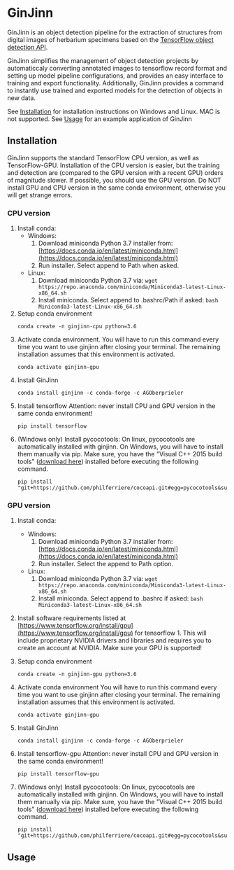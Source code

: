 # GinJinn
GinJinn is an object detection pipeline for the extraction of structures from digital images of herbarium specimens based on the [TensorFlow object detection API](https://github.com/tensorflow/models/tree/master/research/object_detection). 

GinJinn simplifies the management of object detection projects by automaticcaly converting annotated images to tensorflow record format and setting up model pipeline configurations, and provides an easy interface to training and export functionality. Additionally, GinJinn provides a command to instantly use trained and exported models for the detection of objects in new data.

See [Installation](#installation) for installation instructions on Windows and Linux. MAC is not supported.
See [Usage](#usage) for an example application of GinJinn

## Installation
GinJinn supports the standard TensorFlow CPU version, as well as TensorFlow-GPU.
Installation of the CPU version is easier, but the training and detection are (compared to the GPU version with a recent GPU) orders of magnitude slower. If possible, you should use the GPU version.
Do NOT install GPU and CPU version in the same conda environment, otherwise you will get strange errors.

### CPU version
1. Install conda:
	- Windows:
		1. Download miniconda Python 3.7 installer from: [https://docs.conda.io/en/latest/miniconda.html](https://docs.conda.io/en/latest/miniconda.html)
		2. Run installer. Select append to Path when asked.
	- Linux:
		1. Download miniconda Python 3.7 via:
			`wget https://repo.anaconda.com/miniconda/Miniconda3-latest-Linux-x86_64.sh`
		2. Install miniconda. Select append to .bashrc/Path if asked:
			`bash Miniconda3-latest-Linux-x86_64.sh`
2. Setup conda environment
	```
	conda create -n ginjinn-cpu python=3.6
	```
3. Activate conda environment. You will have to run this command every time you want to use ginjinn after closing your terminal. The remaining installation assumes that this environment is activated.
	```
	conda activate ginjinn-gpu
	```
4. Install GinJinn
	```
	conda install ginjinn -c conda-forge -c AGOberprieler 
	```
5. Install tensorflow
Attention: never install CPU and GPU version in the same conda environment!
	```
	pip install tensorflow
	```
6. (Windows only) Install pycocotools:
On linux, pycocotools are automatically installed with ginjinn. On Windows, you will have to install them manually via pip. Make sure, you have the "Visual C++ 2015 build tools" ([download here](https://go.microsoft.com/fwlink/?LinkId=691126)) installed before executing the following command.
	```
	pip install "git+https://github.com/philferriere/cocoapi.git#egg=pycocotools&subdirectory=PythonAPI"
	```

### GPU version
1. Install conda:
	- Windows:
		1. Download miniconda Python 3.7 installer from: [https://docs.conda.io/en/latest/miniconda.html](https://docs.conda.io/en/latest/miniconda.html)
		2. Run installer. Select the append to Path option.
	- Linux:
		1. Download miniconda Python 3.7 via:
			`wget https://repo.anaconda.com/miniconda/Miniconda3-latest-Linux-x86_64.sh`
		2. Install miniconda. Select append to .bashrc if asked:
			`bash Miniconda3-latest-Linux-x86_64.sh`
2. Install software requirements listed at [https://www.tensorflow.org/install/gpu](https://www.tensorflow.org/install/gpu) for tensorflow 1. This will include proprietary NVIDIA drivers and libraries and requires you to create an account at NVIDIA. Make sure your GPU is supported!

3. Setup conda environment
	```
	conda create -n ginjinn-gpu python=3.6
	```

4. Activate conda environment
	You will have to run this command every time you want to use ginjinn after closing your terminal. The remaining installation assumes that this environment is activated.
	```
	conda activate ginjinn-gpu
	```
5. Install GinJinn
	```
	conda install ginjinn -c conda-forge -c AGOberprieler 
	```
6. Install tensorflow-gpu
Attention: never install CPU and GPU version in the same conda environment!
	```
	pip install tensorflow-gpu
	```
7.  (Windows only) Install pycocotools:
On linux, pycocotools are automatically installed with ginjinn. On Windows, you will have to install them manually via pip. Make sure, you have the "Visual C++ 2015 build tools" ([download here](https://go.microsoft.com/fwlink/?LinkId=691126)) installed before executing the following command.
	```
	pip install "git+https://github.com/philferriere/cocoapi.git#egg=pycocotools&subdirectory=PythonAPI"
	```

## Usage
